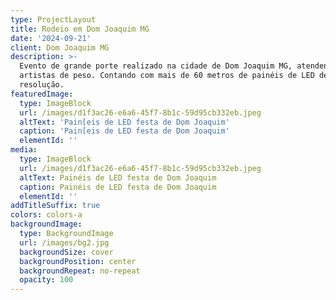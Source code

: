 ```yaml
---
type: ProjectLayout
title: Rodeio em Dom Joaquim MG
date: '2024-09-21'
client: Dom Joaquim MG
description: >-
  Evento de grande porte realizado na cidade de Dom Joaquim MG, atendendo vários
  artistas de peso. Contando com mais de 60 metros de painéis de LED de alta
  resolução.
featuredImage:
  type: ImageBlock
  url: /images/d1f3ac26-e6a6-45f7-8b1c-59d95cb332eb.jpeg
  altText: 'Pain[eis de LED festa de Dom Joaquim'
  caption: 'Pain[eis de LED festa de Dom Joaquim'
  elementId: ''
media:
  type: ImageBlock
  url: /images/d1f3ac26-e6a6-45f7-8b1c-59d95cb332eb.jpeg
  altText: Painéis de LED festa de Dom Joaquim
  caption: Painéis de LED festa de Dom Joaquim
  elementId: ''
addTitleSuffix: true
colors: colors-a
backgroundImage:
  type: BackgroundImage
  url: /images/bg2.jpg
  backgroundSize: cover
  backgroundPosition: center
  backgroundRepeat: no-repeat
  opacity: 100
---
```

